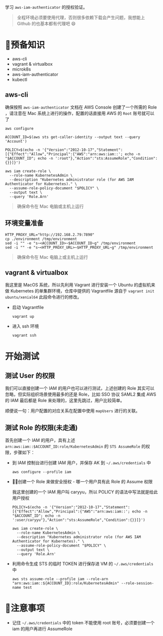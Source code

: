 学习 `aws-iam-authenticator` 的授权验证。

> 全程环境必须要使用代理，否则很多依赖下载会产生问题，我想能上 Github 的也基本都有代理吧 😄

# 预备知识

- aws-cli
- vagrant & virtualbox
- microk8s
- aws-iam-authenticator
- kubectl

## aws-cli

确保按照 `aws-iam-authenticator` 文档在 AWS Console 创建了一个所需的 Role ，请注意在 Mac 系统上进行的操作，配置的话直接用 AWS 的 `Root` 账号就可以了

```shell
aws configure

ACCOUNT_ID=$(aws sts get-caller-identity --output text --query 'Account')

POLICY=$(echo -n '{"Version":"2012-10-17","Statement":[{"Effect":"Allow","Principal":{"AWS":"arn:aws:iam::'; echo -n "$ACCOUNT_ID"; echo -n ':root"},"Action":"sts:AssumeRole","Condition":{}}]}')

aws iam create-role \
  --role-name KubernetesAdmin \
  --description "Kubernetes administrator role (for AWS IAM Authenticator for Kubernetes)." \
  --assume-role-policy-document "$POLICY" \
  --output text \
  --query 'Role.Arn'
```

> 确保命令在 Mac 电脑或主机上运行

## 环境变量准备

```shell
HTTP_PROXY_URL="http://192.168.2.79:7890"
cp ./environment /tmp/environment
sed -i "" -e "s~<ACCOUNT_ID>~$ACCOUNT_ID~g" /tmp/environment
sed -i "" -e "s~<HTTP_PROXY_URL>~$HTTP_PROXY_URL~g" /tmp/environment
```

> 确保命令在 Mac 电脑上或主机上运行

## vagrant & virtualbox

我这里是 MacOS 系统，所以先利用 Vagrant 进行安装一个 Ubuntu 的虚拟机来做 Kubernetes 的单集群环境，仓库中提供的 Vagrantfile 源自于 `vagrant init ubuntu/xenial64` 此段命令进行的修改。

 - 启动 Vagrantfile

    ```shell
    vagrant up
    ``` 

  - 进入 ssh 环境

    ```shell
    vagrant ssh
    ```

# 开始测试

## 测试 User 的权限

我们可以直接创建一个 IAM 的用户也可以进行测试，上述创建的 Role 其实可以忽略，但实际组织场景使用最多的还是 Role，比如 SSO 协议 SAML2 集成 AWS 的 IAM 最后都是 Role 来处理的，这里先跳过，用户比较简单。

顺便说一句：用户配置的对应关系在配置中使用 `mapUsers` 进行的关联。

## 测试 Role 的权限(未走通)

首先创建一个 IAM 的用户，具有上述 `arn:aws:iam::$ACCOUNT_ID:role/KubernetesAdmin` 的 `STS AssumeRole` 的权限，步骤如下：

- 到 IAM 控制台进行创建 IAM 用户，并保存 AK 到 `~/.aws/credentials` 中
  
  ```shell
  aws configure --profile iam
  ```

- 创建一个 Role 来做安全授权 - 哪一个用户具有此 Role 的 Assume 权限
  
  我这里创建的一个 IAM 用户叫 caryyu，所以 POLICY 的语法中写法就是给此用户授权

  ```shell
  POLICY=$(echo -n '{"Version":"2012-10-17","Statement":[{"Effect":"Allow","Principal":{"AWS":"arn:aws:iam::'; echo -n "$ACCOUNT_ID"; echo -n ':user/caryyu"},"Action":"sts:AssumeRole","Condition":{}}]}')

  aws iam create-role \
    --role-name KubernetesAdmin \
    --description "Kubernetes administrator role (for AWS IAM Authenticator for Kubernetes)." \
    --assume-role-policy-document "$POLICY" \
    --output text \
    --query 'Role.Arn'
  ```

- 利用命令生成 STS 的临时 TOKEN 进行保存进 VM 的 `~/.aws/credentials` 中

  ```shell
  aws sts assume-role --profile iam --role-arn "arn:aws:iam::${ACCOUNT_ID}:role/KubernetesAdmin" --role-session-name test
  ```

# 注意事项

- 记住 `~/.aws/credentials` 中的 token 不能使用 root 账号，必须要创建一个 iam 的用户再进行 AssumeRole